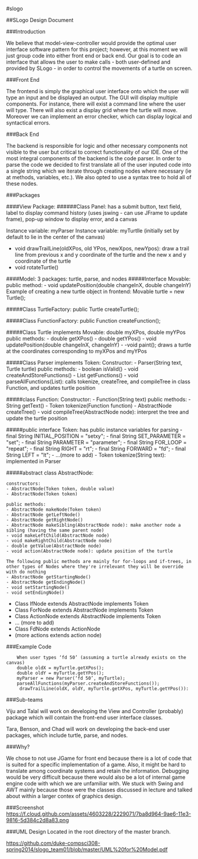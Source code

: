 #slogo

##SLogo Design Document

###Introduction

We believe that model-view-controller would provide the optimal user interface software pattern for this project; however, at this moment we will just group code into either front end or back end. Our goal is to code an interface that allows the user to make calls - both user-defined and provided by SLogo - in order to control the movements of a turtle on screen. 


###Front End

The frontend is simply the graphical user interface onto which the user will type an input and be displayed an output. The GUI will display multiple components. For instance, there will exist a command line where the user will type. There will also exist a display grid where the turtle will move. Moreover we can implement an error checker, which can display logical and syntactical errors. 

###Back End

The backend is responsible for logic and other necessary components not visible to the user but critical to correct functionality of our IDE. 
One of the most integral components of the backend is the code parser. In order to parse the code we decided to first translate all of the user inputed code into a single string which we iterate through creating nodes where necessary (ie at methods, variables, etc.).  We also opted to use a syntax tree to hold all of these nodes.

###Packages

####View Package: 
######Class Panel: has a submit button, text field, label to display command history (uses jswing - can use JFrame to update frame), pop-up window to display error, and a canvas

Instance variable: myParser
Instance variable: myTurtlle (initially set by default to lie in the center of the canvas)
- void drawTrailLine(oldXPos, old YPos, newXpos, newYpos): draw a trail line from 
  previous x and y coordinate of the turtle and the new x and y coordinate of the turtle
- void rotateTurtle()
	
####Model: 3 packages: turtle, parse, and nodes
#####Interface Movable: 
	public method:
	- void updatePosition(double changeInX, double changeInY)
	Example of creating a new turtle object in frontend: Movable turtle = new Turtle();

#####Class TurtleFactory: 
	public Turtle createTurtle();

#####Class FunctionFactory:
	public Function createFunction();

#####Class Turtle implements Movable: double myXPos, double myYPos
	public methods:
	- double getXPos() 
	- double getYPos()
	- void updatePosition(double changeInX, changeInY)
	- -void paint(); draws a turtle at the coordinates corresponding to myXPos and myYPos 
	
#####Class Parser implements Token: 
	Constructor:
	- Parser(String text, Turtle turtle)
	public methods:
	- boolean isValid()
	- void createAndStoreFunctions()
	- List<Function> getFunctions() 
	- void parseAllFunctions(List<Function>): calls tokenize, createTree, and compileTree in class Function, and updates turtle position
	
#####class Function:
	Constructor: 
	- Function(String text)
	public methods:
	- String getText()
	- Token tokenize(Function function)
	- AbstractNode createTree()
	- void compileTree(AbstractNode node): interpret the tree and update the turtle position

#####public interface Token: has public instance variables for parsing
	- final String INITIAL_POSITION = "setxy";
	- final String SET_PARAMETER = "set";
	- final String PARAMETER = "parameter";
	- final String FOR_LOOP = "repeat";
	- final String RIGHT = "rt";
	- final String FORWARD = "fd";
	- final String LEFT = "lt";
	- ...(more to add)
	- Token tokenize(String text): implemented in Parser
 	
#####abstract class AbstractNode: 
	
	constructors:
	- AbstractNode(Token token, double value)
	- AbstractNode(Token token)
	
	public methods:
	- AbstractNode makeNode(Token token)
	- AbstractNode getLeftNode()
	- AbstractNode getRightNode()
	- AbstractNode makeSibling(AbstractNode node): make another node a sibling (having the same parent node)
	- void makeLeftChild(AbstractNode node)
	- void makeRightChild(AbstractNode node)
	- double getValue(AbstractNode node)
	- void action(AbstractNode node): update position of the turtle
	
	The following public methods are mainly for for-loops and if-trees, in other types of Nodes where they're irrelevant they will be override with do nothing
	- AbstractNode getStartingNode()
	- AbstractNode getEndingNode()
	- void setStartingNode()
	- void setEndingNode()
	

- Class IfNode extends AbstractNode implements Token
- Class ForNode extends AbstractNode implements Token
- Class ActionNode extends AbstractNode implements Token
- ... (more to add)
- Class FdNode extends ActionNode
- (more actions extends action node)

###Example Code


		When user types ‘fd 50’ (assuming a turtle already exists on the canvas)
		double oldX = myTurtle.getXPos();
		double oldY = myTurtle.getYPos();
		myParser = new Parser(‘fd 50’, myTurtle); 
		parseAllFunctions(myParser.createAndStoreFunctions());
		 drawTrailLine(oldX, oldY, myTurtle.getXPos, myTurtle.getYPos()): 




###Sub-teams


Viju and Talal will work on developing the View and Controller (probably) package which will contain the front-end user interface classes.

Tara, Benson, and Chad will work on developing the back-end user packages, which include turtle, parse, and nodes.
		
###Why?

We chose to not use JGame for front end because there is a lot of code that is suited for a specific implementation of a game. Also, it might be hard to translate among coordinate systems and retain the information.  Debugging would be very difficult because there would also be a lot of internal game engine code with which we are unfamiliar with. We stuck with Swing and AWT mainly because those were the classes discussed in lecture and talked about within a larger contex of graphics design. 

###Screenshot
https://f.cloud.github.com/assets/4603228/2229071/7ba8d964-9ae6-11e3-9816-5d384c2d8a83.png

###UML Design
Located in the root directory of the master branch.

https://github.com/duke-compsci308-spring2014/slogo_team01/blob/master/UML%20for%20Model.pdf
